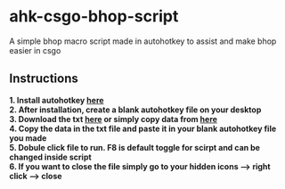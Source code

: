 # ahk-csgo-bhop-script 
A simple bhop macro script made in autohotkey to assist and make bhop easier in csgo  
## Instructions   
**1. Install autohotkey [here](https://www.autohotkey.com/)**    
**2. After installation, create a blank autohotkey file on your desktop**  
**3. Download the txt [here](https://github.com/tropicalpunchy/ahk-csgo-bhop-script/releases) or simply copy data from [here](https://github.com/tropicalpunchy/ahk-csgo-bhop-script/blob/master/bhop%202.0.ahk)**    
**4. Copy the data in the txt file and paste it in your blank autohotkey file you made**   
**5. Dobule click file to run. F8 is default toggle for scirpt and can be changed inside script**   
**6. If you want to close the file simply go to your hidden icons --> right click --> close**  
